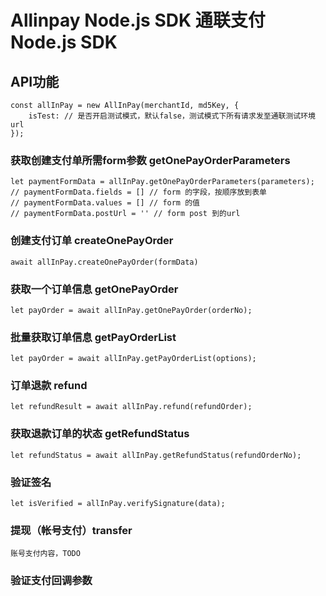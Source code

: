 # Allinpay Node.js SDK 通联支付 Node.js SDK

## API功能

```
const allInPay = new AllInPay(merchantId, md5Key, {
    isTest: // 是否开启测试模式，默认false，测试模式下所有请求发至通联测试环境url
});
```

### 获取创建支付单所需form参数 getOnePayOrderParameters
```
let paymentFormData = allInPay.getOnePayOrderParameters(parameters);
// paymentFormData.fields = [] // form 的字段，按顺序放到表单
// paymentFormData.values = [] // form 的值
// paymentFormData.postUrl = '' // form post 到的url
```
### 创建支付订单 createOnePayOrder
```
await allInPay.createOnePayOrder(formData)
```


### 获取一个订单信息 getOnePayOrder

```
let payOrder = await allInPay.getOnePayOrder(orderNo);
```

### 批量获取订单信息 getPayOrderList

```
let payOrder = await allInPay.getPayOrderList(options);

```

### 订单退款 refund

```
let refundResult = await allInPay.refund(refundOrder);
```

### 获取退款订单的状态 getRefundStatus

```
let refundStatus = await allInPay.getRefundStatus(refundOrderNo);
```

### 验证签名

```
let isVerified = allInPay.verifySignature(data);
```


### 提现（帐号支付）transfer

```
账号支付内容，TODO
```

### 验证支付回调参数

